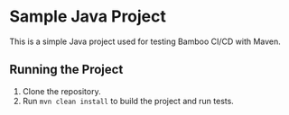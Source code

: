 # Sample Java Project

This is a simple Java project used for testing Bamboo CI/CD with Maven.

## Running the Project

1. Clone the repository.
2. Run `mvn clean install` to build the project and run tests.
